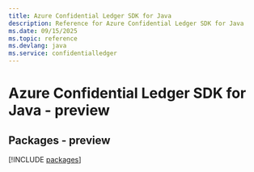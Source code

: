```yaml
---
title: Azure Confidential Ledger SDK for Java
description: Reference for Azure Confidential Ledger SDK for Java
ms.date: 09/15/2025
ms.topic: reference
ms.devlang: java
ms.service: confidentialledger
---
```

# Azure Confidential Ledger SDK for Java - preview
## Packages - preview
[!INCLUDE [packages](confidential-ledger-index.md)]